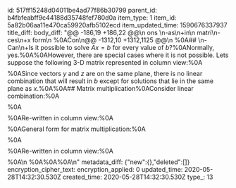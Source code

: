 id: 517ff15248d04011be4ad77f86b30799
parent_id: b4fbfeabff9c44188d35748fef780d0a
item_type: 1
item_id: 5a82b06aa11e470ca59920afb5102ecd
item_updated_time: 1590676337937
title_diff: 
body_diff: "@@ -186,19 +186,22 @@\n ons \n-as\n+in\n  matri\n-ces\n+x form\n %0ACon\n@@ -1312,10 +1312,1125 @@\n %0A## \n-Can\n+Is it possible to solve $Ax=b$ for every value of $b$?%0ANormally, yes.%0A%0AHowever, there are special cases where it is not possible. Lets suppose the following 3-D matrix represented in column view:%0A$$%0Ax%0A%5Cbegin%7Bbmatrix%7D%0A2%5C%5C-1%5C%5C0%0A%5Cend%7Bbmatrix%7D%0A+y%0A%5Cbegin%7Bbmatrix%7D%0A0%5C%5C-1%5C%5C4%0A%5Cend%7Bbmatrix%7D%0A+z%0A%5Cbegin%7Bbmatrix%7D%0A0%5C%5C-1%5C%5C4%0A%5Cend%7Bbmatrix%7D%0A=%0Ab%0A$$%0ASince vectors $y$ and $z$ are on the same plane, there is no linear combination that will result in $b$ except for solutions that lie in the same plane as $x$.%0A%0A## Matrix multiplication%0AConsider linear combination:%0A$$%0AAx=b%0A$$%0A$$%0A%5Cbegin%7Bbmatrix%7D%0A2&5%5C%5C%0A1&3%0A%5Cend%7Bbmatrix%7D%0A%5Cbegin%7Bbmatrix%7D%0A1%5C%5C2%0A%5Cend%7Bbmatrix%7D%0A=%0Ab%0A$$%0ARe-written in column view:%0A$$%0A1%0A%5Cbegin%7Bbmatrix%7D%0A2%5C%5C1%0A%5Cend%7Bbmatrix%7D%0A+2%0A%5Cbegin%7Bbmatrix%7D%0A5%5C%5C3%0A%5Cend%7Bbmatrix%7D%0A=%0A%5Cbegin%7Bbmatrix%7D%0A12%5C%5C7%0A%5Cend%7Bbmatrix%7D%0A$$%0AGeneral form for matrix multiplication:%0A$$%0AAx=b%0A$$%0A$$%0A%5Cbegin%7Bbmatrix%7D%0AA_%7B0,0%7D&A_%7B0,1%7D%5C%5C%0AA_%7B1,0%7D&A_%7B1,1%7D%0A%5Cend%7Bbmatrix%7D%0A%5Cbegin%7Bbmatrix%7D%0Ax%5C%5Cy%0A%5Cend%7Bbmatrix%7D%0A=%0Ab%0A$$%0ARe-written in column view:%0A$$%0Ax%0A%5Cbegin%7Bbmatrix%7D%0AA_%7B0,0%7D%5C%5CA_%7B1,0%7D%0A%5Cend%7Bbmatrix%7D%0A+y%0A%5Cbegin%7Bbmatrix%7D%0AA_%7B0,1%7D%5C%5CA_%7B1,1%7D%0A%5Cend%7Bbmatrix%7D%0A=%0A%5Cbegin%7Bbmatrix%7D%0A12%5C%5C7%0A%5Cend%7Bbmatrix%7D%0A$$%0A\n %0A%0A%0A\n"
metadata_diff: {"new":{},"deleted":[]}
encryption_cipher_text: 
encryption_applied: 0
updated_time: 2020-05-28T14:32:30.530Z
created_time: 2020-05-28T14:32:30.530Z
type_: 13
